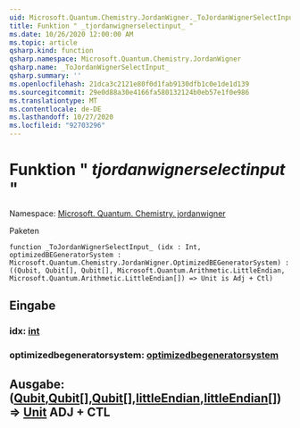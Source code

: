 ```yaml
---
uid: Microsoft.Quantum.Chemistry.JordanWigner._ToJordanWignerSelectInput_
title: Funktion " _tjordanwignerselectinput_ "
ms.date: 10/26/2020 12:00:00 AM
ms.topic: article
qsharp.kind: function
qsharp.namespace: Microsoft.Quantum.Chemistry.JordanWigner
qsharp.name: _ToJordanWignerSelectInput_
qsharp.summary: ''
ms.openlocfilehash: 21dca3c2121e80f0d1fab9130dfb1c0e1de1d139
ms.sourcegitcommit: 29e0d88a30e4166fa580132124b0eb57e1f0e986
ms.translationtype: MT
ms.contentlocale: de-DE
ms.lasthandoff: 10/27/2020
ms.locfileid: "92703296"
---
```

# <a name="_tojordanwignerselectinput_-function"></a>Funktion " _tjordanwignerselectinput_ "

Namespace: [Microsoft. Quantum. Chemistry. jordanwigner](xref:Microsoft.Quantum.Chemistry.JordanWigner)

Paketen [](https://nuget.org/packages/)




```qsharp
function _ToJordanWignerSelectInput_ (idx : Int, optimizedBEGeneratorSystem : Microsoft.Quantum.Chemistry.JordanWigner.OptimizedBEGeneratorSystem) : ((Qubit, Qubit[], Qubit[], Microsoft.Quantum.Arithmetic.LittleEndian, Microsoft.Quantum.Arithmetic.LittleEndian[]) => Unit is Adj + Ctl)
```


## <a name="input"></a>Eingabe

### <a name="idx--int"></a>idx: [int](xref:microsoft.quantum.lang-ref.int)




### <a name="optimizedbegeneratorsystem--optimizedbegeneratorsystem"></a>optimizedbegeneratorsystem: [optimizedbegeneratorsystem](xref:Microsoft.Quantum.Chemistry.JordanWigner.OptimizedBEGeneratorSystem)





## <a name="output--qubitqubitqubitlittleendianlittleendian--unit-adj--ctl"></a>Ausgabe: ([Qubit](xref:microsoft.quantum.lang-ref.qubit),[Qubit](xref:microsoft.quantum.lang-ref.qubit)[],[Qubit](xref:microsoft.quantum.lang-ref.qubit)[],[littleEndian](xref:Microsoft.Quantum.Arithmetic.LittleEndian),[littleEndian](xref:Microsoft.Quantum.Arithmetic.LittleEndian)[]) => [Unit](xref:microsoft.quantum.lang-ref.unit) ADJ + CTL

